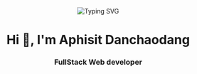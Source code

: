 <div align="center">   <img src="https://readme-typing-svg.herokuapp.com?font=Fira+Code&pause=1000&color=6366F1&center=true&vCenter=true&width=435&lines=Aphisit+Danchaodang;Full+Stack+Developer" alt="Typing SVG" /> </div>   
<h1 align="center">Hi 👋, I'm Aphisit Danchaodang</h1> 
<h3 align="center">FullStack Web developer </h3>
